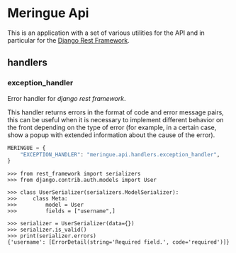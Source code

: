 # Meringue Api

This is an application with a set of various utilities for the API and in particular for the [Django Rest Framework](https://www.django-rest-framework.org/).


## handlers

### exception_handler

Error handler for _django rest framework_.

This handler returns errors in the format of code and error message pairs, this can be useful when it is necessary to implement different behavior on the front depending on the type of error (for example, in a certain case, show a popup with extended information about the cause of the error).

```py title="settings.py"
MERINGUE = {
    "EXCEPTION_HANDLER": "meringue.api.handlers.exception_handler",
}
```

```pycon
>>> from rest_framework import serializers
>>> from django.contrib.auth.models import User

>>> class UserSerializer(serializers.ModelSerializer):
>>>     class Meta:
>>>         model = User
>>>         fields = ["username",]

>>> serializer = UserSerializer(data={})
>>> serializer.is_valid()
>>> print(serializer.errors)
{'username': [ErrorDetail(string='Required field.', code='required')]}
```

